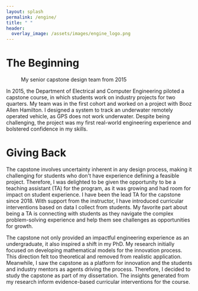 ```yaml
---
layout: splash
permalink: /engine/
title: " "
header:
  overlay_image: /assets/images/engine_logo.png
---
```


<h1>The Beginning</h1>

<figure style="width: 300px" class="align-right">
  <img src="{{ site.url }}{{ site.baseurl }}/assets/images/engine.png" alt="">
  <figcaption>My senior capstone design team from 2015</figcaption>
</figure>

In 2015, the Department of Electrical and Computer Engineering piloted a capstone course, in which students work on industry projects for two quarters. My team was in the first cohort and worked on a project with Booz Allen Hamilton. I designed a system to track an underwater remotely operated vehicle, as GPS does not work underwater. Despite being challenging, the project was my first real-world engineering experience and bolstered confidence in my skills.

<h1>Giving Back</h1>

The capstone involves uncertainty inherent in any design process, making it challenging for students who don't have experience defining a feasible project. Therefore, I was delighted to be given the opportunity to be a teaching assistant (TA) for the program, as it was growing and had room for impact on student experience. I have been the lead TA for the capstone since 2018. With support from the instructor, I have introduced curricular interventions based on data I collect from students. My favorite part about being a TA is connecting with students as they navigate the complex problem-solving experience and help them see challenges as opportunities for growth. 

The capstone not only provided an impactful engineering experience as an undergraduate, it also inspired a shift in my PhD. My research initially focused on developing mathematical models for the innovation process. This direction felt too theoretical and removed from realistic application. Meanwhile, I saw the capstone as a platform for innovation and the students and industry mentors as agents driving the process. Therefore, I decided to study the capstone as part of my dissertation. The insights generated from my research inform evidence-based curricular interventions for the course. 